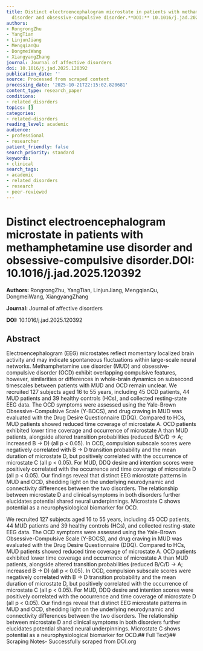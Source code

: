 ```yaml
---
title: Distinct electroencephalogram microstate in patients with methamphetamine use
  disorder and obsessive-compulsive disorder.**DOI:** 10.1016/j.jad.2025.120392
authors:
- RongrongZhu
- YangTian
- LinjunJiang
- MengqianQu
- DongmeiWang
- XiangyangZhang
journal: Journal of affective disorders
doi: 10.1016/j.jad.2025.120392
publication_date: ''
source: Processed from scraped content
processing_date: '2025-10-21T22:15:02.820681'
content_type: research_paper
conditions:
- related_disorders
topics: []
categories:
- related-disorders
reading_level: academic
audience:
- professional
- researcher
patient_friendly: false
search_priority: standard
keywords:
- clinical
search_tags:
- academic
- related_disorders
- research
- peer-reviewed
---
```


# Distinct electroencephalogram microstate in patients with methamphetamine use disorder and obsessive-compulsive disorder.**DOI:** 10.1016/j.jad.2025.120392

**Authors:** RongrongZhu, YangTian, LinjunJiang, MengqianQu, DongmeiWang, XiangyangZhang

**Journal:** Journal of affective disorders

**DOI:** 10.1016/j.jad.2025.120392

## Abstract

Electroencephalogram (EEG) microstates reflect momentary localized brain activity and may indicate spontaneous fluctuations within large-scale neural networks. Methamphetamine use disorder (MUD) and obsessive-compulsive disorder (OCD) exhibit overlapping compulsive features, however, similarities or differences in whole-brain dynamics on subsecond timescales between patients with MUD and OCD remain unclear.
We recruited 127 subjects aged 16 to 55 years, including 45 OCD patients, 44 MUD patients and 39 healthy controls (HCs), and collected resting-state EEG data. The OCD symptoms were assessed using the Yale-Brown Obsessive-Compulsive Scale (Y-BOCS), and drug craving in MUD was evaluated with the Drug Desire Questionnaire (DDQ).
Compared to HCs, MUD patients showed reduced time coverage of microstate A. OCD patients exhibited lower time coverage and occurrence of microstate A than MUD patients, alongside altered transition probabilities (reduced B/C/D → A; increased B → D) (all p < 0.05). In OCD, compulsion subscale scores were negatively correlated with B → D transition probability and the mean duration of microstate D, but positively correlated with the occurrence of microstate C (all p < 0.05). For MUD, DDQ desire and intention scores were positively correlated with the occurrence and time coverage of microstate D (all p < 0.05).
Our findings reveal that distinct EEG microstate patterns in MUD and OCD, shedding light on the underlying neurodynamic and connectivity differences between the two disorders. The relationship between microstate D and clinical symptoms in both disorders further elucidates potential shared neural underpinnings. Microstate C shows potential as a neurophysiological biomarker for OCD.

We recruited 127 subjects aged 16 to 55 years, including 45 OCD patients, 44 MUD patients and 39 healthy controls (HCs), and collected resting-state EEG data. The OCD symptoms were assessed using the Yale-Brown Obsessive-Compulsive Scale (Y-BOCS), and drug craving in MUD was evaluated with the Drug Desire Questionnaire (DDQ).
Compared to HCs, MUD patients showed reduced time coverage of microstate A. OCD patients exhibited lower time coverage and occurrence of microstate A than MUD patients, alongside altered transition probabilities (reduced B/C/D → A; increased B → D) (all p < 0.05). In OCD, compulsion subscale scores were negatively correlated with B → D transition probability and the mean duration of microstate D, but positively correlated with the occurrence of microstate C (all p < 0.05). For MUD, DDQ desire and intention scores were positively correlated with the occurrence and time coverage of microstate D (all p < 0.05).
Our findings reveal that distinct EEG microstate patterns in MUD and OCD, shedding light on the underlying neurodynamic and connectivity differences between the two disorders. The relationship between microstate D and clinical symptoms in both disorders further elucidates potential shared neural underpinnings. Microstate C shows potential as a neurophysiological biomarker for OCD.## Full Text}## Scraping Notes- Successfully scraped from DOI.org